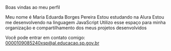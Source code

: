 Boas vindas ao meu perfil

Meu nome é Maria Eduarda Borges Pereira
Estou estudando na Alura
Estou me desenvolvendo na linguagem JavaScript
Utilizo esse espaço para minha organização e compartilhamento dos meus projetos desenvolvidos

Você pode entrar em contato comigo:
0000109085240xsp@al.educacao.sp.gov.br

